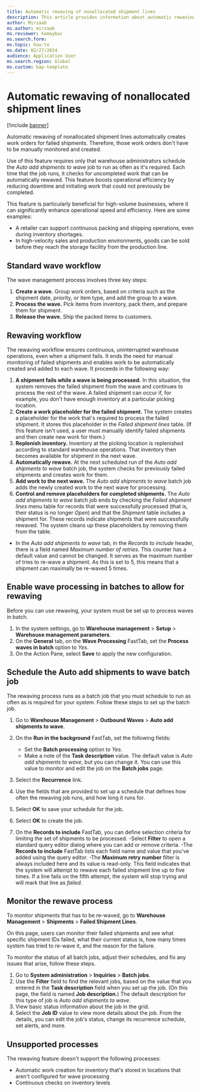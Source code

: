 ```yaml
---
title: Automatic rewaving of nonallocated shipment lines
description: This article provides information about automatic rewaving of nonallocated shipment lines. This feature automatically creates work orders for failed shipments. Therefore, those work orders don't have to be manually monitored and created.
author: Mirzaab
ms.author: mirzaab
ms.reviewer: kamaybac
ms.search.form:
ms.topic: how-to
ms.date: 02/27/2024
audience: Application User
ms.search.region: Global
ms.custom: bap-template
---
```


# Automatic rewaving of nonallocated shipment lines

[!include [banner](../includes/banner.md)]

Automatic rewaving of nonallocated shipment lines automatically creates work orders for failed shipments. Therefore, those work orders don't have to be manually monitored and created.

Use of this feature requires only that warehouse administrators schedule the *Auto add shipments to wave* job to run as often as it's required. Each time that the job runs, it checks for uncompleted work that can be automatically rewaved. This feature boosts operational efficiency by reducing downtime and initiating work that could not previously be completed.

This feature is particularly beneficial for high-volume businesses, where it can significantly enhance operational speed and efficiency. Here are some examples:

- A retailer can support continuous packing and shipping operations, even during inventory shortages.
- In high-velocity sales and production environments, goods can be sold before they reach the storage facility from the production line.

## Standard wave workflow

The wave management process involves three key steps:

1. **Create a wave.** Group work orders, based on criteria such as the shipment date, priority, or item type, and add the group to a wave.
1. **Process the wave.** Pick items from inventory, pack them, and prepare them for shipment.
1. **Release the wave.** Ship the packed items to customers.

## Rewaving workflow

The rewaving workflow ensures continuous, uninterrupted warehouse operations, even when a shipment fails. It ends the need for manual monitoring of failed shipments and enables work to be automatically created and added to each wave. It proceeds in the following way:

1. **A shipment fails while a wave is being processed.** In this situation, the system removes the failed shipment from the wave and continues to process the rest of the wave. A failed shipment can occur if, for example, you don't have enough inventory at a particular picking location.
1. **Create a work placeholder for the failed shipment.** The system creates a placeholder for the work that's required to process the failed shipment. It stores this placeholder in the *Failed shipment lines* table. (If this feature isn't used, a user must manually identify failed shipments and then create new work for them.)
1. **Replenish inventory.** Inventory at the picking location is replenished according to standard warehouse operations. That inventory then becomes available for shipment in the next wave.
1. **Automatically rewave.** At the next scheduled run of the *Auto add shipments to wave* batch job, the system checks for previously failed shipments and creates work for them.
1. **Add work to the next wave.** The *Auto add shipments to wave* batch job adds the newly created work to the next wave for processing.
1. **Control and remove placeholders for completed shipments.** The *Auto add shipments to wave* batch job ends by checking the *Failed shipment lines* menu table for records that were successfully processed (that is, their status is no longer *Open*) and that the *Shipment* table includes a shipment for. These records indicate shipments that were successfully rewaved. The system cleans up these placeholders by removing them from the table.
-  In the *Auto add shipments to wave* tab, in the *Records to include* header, there is a field named *Maximum number of retries*. This counter has a default value and cannot be changed. It serves as the maximum number of tries to re-wave a shipment. As this is set to 5, this means that a shipment can maximally be re-waved 5 times.

## Enable wave processing in batches to allow for rewaving

Before you can use rewaving, your system must be set up to process waves in batch.

1. In the system settings, go to **Warehouse management** \> **Setup** \> **Warehouse management parameters**.
1. On the **General** tab, on the **Wave Processing** FastTab, set the **Process waves in batch** option to *Yes*.
1. On the Action Pane, select **Save** to apply the new configuration.

## Schedule the Auto add shipments to wave batch job

The rewaving process runs as a batch job that you must schedule to run as often as is required for your system. Follow these steps to set up the batch job.

1. Go to **Warehouse Management** \> **Outbound Waves** \> **Auto add shipments to wave**.
1. On the **Run in the background** FastTab, set the following fields:

    - Set the **Batch processing** option to *Yes*.
    - Make a note of the **Task description** value. The default value is *Auto add shipments to wave*, but you can change it. You can use this value to monitor and edit the job on the **Batch jobs** page.

1. Select the **Recurrence** link.
1. Use the fields that are provided to set up a schedule that defines how often the rewaving job runs, and how long it runs for.
1. Select **OK** to save your schedule for the job.
1. Select **OK** to create the job.

1. On the **Records to include** FastTab, you can define selection criteria for limiting the set of shipments to be processed.
     -Select **Filter** to open a standard query editor dialog where you can add or remove criteria.
     -The **Records to include** FastTab lists each field name and value that you've added using the query editor.
     -The **Maximum retry number** filter is always included here and its value is read-only. This field indicates that the system will attempt to rewave each failed shipment line up to five times. If a line fails on the fifth attempt, the system will stop trying and will mark that line as *failed*.

## Monitor the rewave process

To monitor shipments that has to be re-waved, go to **Warehouse Management** \> **Shipments** \> **Failed Shipment Lines**. 

On this page, users can monitor their failed shipments and see what specific shipment IDs failed, what their current status is, how many times system has tried to re-wave it, and the reason for the failure. 

To monitor the status of all batch jobs, adjust their schedules, and fix any issues that arise, follow these steps.

1. Go to **System administration** \> **Inquiries** \> **Batch jobs**.
1. Use the **Filter** field to find the relevant jobs, based on the value that you entered in the **Task description** field when you set up the job. (On this page, the field is named **Job description**.) The default description for this type of job is *Auto add shipments to wave*.
1. View basic status information about the job in the grid.
1. Select the **Job ID** value to view more details about the job. From the details, you can edit the job's status, change its recurrence schedule, set alerts, and more.

## Unsupported processes

The rewaving feature doesn't support the following processes:

- Automatic work creation for inventory that's stored in locations that aren't configured for wave processing
- Continuous checks on inventory levels
